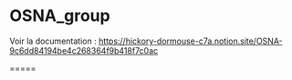 # OSNA_group
Voir la documentation : https://hickory-dormouse-c7a.notion.site/OSNA-9c6dd84194be4c268364f9b418f7c0ac

=====
